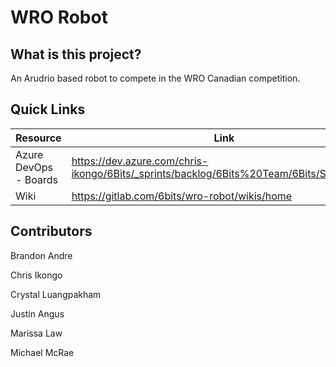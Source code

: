 # WRO Robot

## What is this project?

An Arudrio based robot to compete in the WRO Canadian competition. 

## Quick Links

| Resource | Link |
| ------ | ------ |
| Azure DevOps - Boards | https://dev.azure.com/chris-ikongo/6Bits/_sprints/backlog/6Bits%20Team/6Bits/Sprint%202 |
| Wiki | https://gitlab.com/6bits/wro-robot/wikis/home | 

## Contributors

Brandon Andre

Chris Ikongo

Crystal Luangpakham

Justin Angus

Marissa Law

Michael McRae